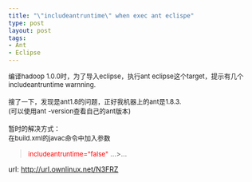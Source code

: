 ```yaml
--- 
title: "\"includeantruntime\" when exec ant eclispe"
type: post
layout: post
tags: 
- Ant
- Eclipse
---
```

<div style="font-family: inherit;"><span style="font-size: small;">编译hadoop 1.0.0时，为了导入eclipse，执行ant eclipse这个target，提示有几个includeantruntime warnning.<br /><br />搜了一下，发现是ant1.8的问题，正好我机器上的ant是1.8.3.<br />(可以使用ant -version查看自己的ant版本)<br /><br />暂时的解决方式：<br />在build.xml的javac命令中加入参数</span></div><blockquote><span style="font-size: small;"><javac <span style="color: red;">includeantruntime="false"</span> ...>...</javac></span></blockquote>url: <a href="http://url.ownlinux.net/N3FRZ">http://url.ownlinux.net/N3FRZ</a><br /><div style="font-family: inherit;"><span style="font-size: small;"><br /></span></div>
